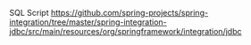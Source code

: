 

SQL Script https://github.com/spring-projects/spring-integration/tree/master/spring-integration-jdbc/src/main/resources/org/springframework/integration/jdbc
